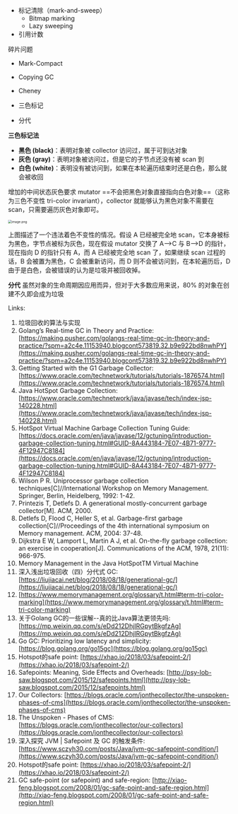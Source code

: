 - 标记清除（mark-and-sweep）
   - Bitmap marking
   - Lazy sweeping
- 引用计数

碎片问题

- Mark-Compact
- Copying GC
- Cheney

- 三色标记
- 分代



**三色标记法**

- **黑色 (black)**：表明对象被 collector 访问过，属于可到达对象
- **灰色 (gray)**：表明对象被访问过，但是它的子节点还没有被 scan 到
- **白色 (white)**：表明没有被访问到，如果在本轮遍历结束时还是白色，那么就会被收回

增加的中间状态灰色要求 mutator ==不会把黑色对象直接指向白色对象==（这称为三色不变性 tri-color invariant），collector 就能够认为黑色对象不需要在 scan，只需要遍历灰色对象即可。

<img src="https://littleneko.oss-cn-beijing.aliyuncs.com/img/1566198275506-4a0e37a7-e163-4223-a136-8185caea3c79.png" alt="image.png" style="zoom:50%;" />

上图描述了一个违法着色不变性的情况。假设 A 已经被完全地 scan，它本身被标为黑色，字节点被标为灰色，现在假设 mutator 交换了 A–>C 与 B–>D 的指针，现在指向 D 的指针只有 A，而 A 已经被完全地 scan 了，如果继续 scan 过程的话，B 会被置为黑色，C 会被重新访问，而 D 则不会被访问到，在本轮遍历后，D 由于是白色，会被错误的认为是垃圾并被回收掉。

**分代**
虽然对象的生命周期因应用而异，但对于大多数应用来说，80% 的对象在创建不久即会成为垃圾



Links:


1. 垃圾回收的算法与实现
1. Golang’s Real-time GC in Theory and Practice: [https://making.pusher.com/golangs-real-time-gc-in-theory-and-practice/?spm=a2c4e.11153940.blogcont573819.32.b9e922bd8nwhPY](https://making.pusher.com/golangs-real-time-gc-in-theory-and-practice/?spm=a2c4e.11153940.blogcont573819.32.b9e922bd8nwhPY)
1. Getting Started with the G1 Garbage Collector: [https://www.oracle.com/technetwork/tutorials/tutorials-1876574.html](https://www.oracle.com/technetwork/tutorials/tutorials-1876574.html)
1. Java HotSpot Garbage Collection: [https://www.oracle.com/technetwork/java/javase/tech/index-jsp-140228.html](https://www.oracle.com/technetwork/java/javase/tech/index-jsp-140228.html)
1. HotSpot Virtual Machine Garbage Collection Tuning Guide: [https://docs.oracle.com/en/java/javase/12/gctuning/introduction-garbage-collection-tuning.html#GUID-8A443184-7E07-4B71-9777-4F12947C8184](https://docs.oracle.com/en/java/javase/12/gctuning/introduction-garbage-collection-tuning.html#GUID-8A443184-7E07-4B71-9777-4F12947C8184)
1. Wilson P R. Uniprocessor garbage collection techniques[C]//International Workshop on Memory Management. Springer, Berlin, Heidelberg, 1992: 1-42.
1. Printezis T, Detlefs D. A generational mostly-concurrent garbage collector[M]. ACM, 2000.
1. Detlefs D, Flood C, Heller S, et al. Garbage-first garbage collection[C]//Proceedings of the 4th international symposium on Memory management. ACM, 2004: 37-48.
1. Dijkstra E W, Lamport L, Martin A J, et al. On-the-fly garbage collection: an exercise in cooperation[J]. Communications of the ACM, 1978, 21(11): 966-975.
1. Memory Management in the Java HotSpotTM Virtual Machine
1. 深入浅出垃圾回收（四）分代式 GC: [https://liujiacai.net/blog/2018/08/18/generational-gc/](https://liujiacai.net/blog/2018/08/18/generational-gc/)
1. [https://www.memorymanagement.org/glossary/t.html#term-tri-color-marking](https://www.memorymanagement.org/glossary/t.html#term-tri-color-marking)
1. 关于Golang GC的一些误解--真的比Java算法更领先吗: [https://mp.weixin.qq.com/s/eDd212DhjIRGpytBkgfzAg](https://mp.weixin.qq.com/s/eDd212DhjIRGpytBkgfzAg)
1. Go GC: Prioritizing low latency and simplicity: [https://blog.golang.org/go15gc](https://blog.golang.org/go15gc)
1. Hotspot的safe point: [https://xhao.io/2018/03/safepoint-2/](https://xhao.io/2018/03/safepoint-2/)
1. Safepoints: Meaning, Side Effects and Overheads: [http://psy-lob-saw.blogspot.com/2015/12/safepoints.html](http://psy-lob-saw.blogspot.com/2015/12/safepoints.html)
1. Our Collectors: [https://blogs.oracle.com/jonthecollector/the-unspoken-phases-of-cms](https://blogs.oracle.com/jonthecollector/the-unspoken-phases-of-cms)
1. The Unspoken - Phases of CMS: [https://blogs.oracle.com/jonthecollector/our-collectors](https://blogs.oracle.com/jonthecollector/our-collectors)
1. 深入探究 JVM | Safepoint 及 GC 的触发条件: [https://www.sczyh30.com/posts/Java/jvm-gc-safepoint-condition/](https://www.sczyh30.com/posts/Java/jvm-gc-safepoint-condition/)
1. Hotspot的safe point: [https://xhao.io/2018/03/safepoint-2/](https://xhao.io/2018/03/safepoint-2/)
1. GC safe-point (or safepoint) and safe-region: [http://xiao-feng.blogspot.com/2008/01/gc-safe-point-and-safe-region.html](http://xiao-feng.blogspot.com/2008/01/gc-safe-point-and-safe-region.html)
